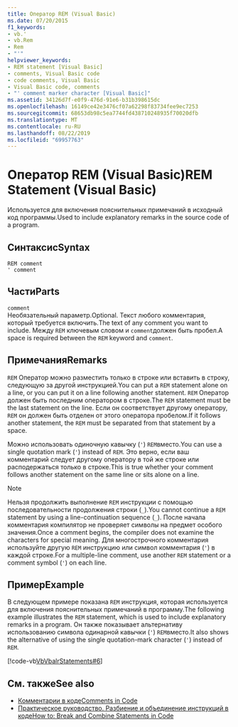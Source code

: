 ```yaml
---
title: Оператор REM (Visual Basic)
ms.date: 07/20/2015
f1_keywords:
- vb.'
- vb.Rem
- Rem
- "'"
helpviewer_keywords:
- REM statement [Visual Basic]
- comments, Visual Basic code
- code comments, Visual Basic
- Visual Basic code, comments
- "' comment marker character [Visual Basic]"
ms.assetid: 34126d7f-e0f9-476d-91e6-b31b398615dc
ms.openlocfilehash: 16149ce42e3476cf07a62298f83734fee9ec7253
ms.sourcegitcommit: 68653db98c5ea7744fd438710248935f70020dfb
ms.translationtype: MT
ms.contentlocale: ru-RU
ms.lasthandoff: 08/22/2019
ms.locfileid: "69957763"
---
```

# <a name="rem-statement-visual-basic"></a><span data-ttu-id="ed3de-102">Оператор REM (Visual Basic)</span><span class="sxs-lookup"><span data-stu-id="ed3de-102">REM Statement (Visual Basic)</span></span>
<span data-ttu-id="ed3de-103">Используется для включения пояснительных примечаний в исходный код программы.</span><span class="sxs-lookup"><span data-stu-id="ed3de-103">Used to include explanatory remarks in the source code of a program.</span></span>  
  
## <a name="syntax"></a><span data-ttu-id="ed3de-104">Синтаксис</span><span class="sxs-lookup"><span data-stu-id="ed3de-104">Syntax</span></span>  
  
```  
REM comment  
' comment  
```  
  
## <a name="parts"></a><span data-ttu-id="ed3de-105">Части</span><span class="sxs-lookup"><span data-stu-id="ed3de-105">Parts</span></span>  
 `comment`  
 <span data-ttu-id="ed3de-106">Необязательный параметр.</span><span class="sxs-lookup"><span data-stu-id="ed3de-106">Optional.</span></span> <span data-ttu-id="ed3de-107">Текст любого комментария, который требуется включить.</span><span class="sxs-lookup"><span data-stu-id="ed3de-107">The text of any comment you want to include.</span></span> <span data-ttu-id="ed3de-108">Между `REM` ключевым словом и `comment`должен быть пробел.</span><span class="sxs-lookup"><span data-stu-id="ed3de-108">A space is required between the `REM` keyword and `comment`.</span></span>  
  
## <a name="remarks"></a><span data-ttu-id="ed3de-109">Примечания</span><span class="sxs-lookup"><span data-stu-id="ed3de-109">Remarks</span></span>  
 <span data-ttu-id="ed3de-110">`REM` Оператор можно разместить только в строке или вставить в строку, следующую за другой инструкцией.</span><span class="sxs-lookup"><span data-stu-id="ed3de-110">You can put a `REM` statement alone on a line, or you can put it on a line following another statement.</span></span> <span data-ttu-id="ed3de-111">`REM` Оператор должен быть последним оператором в строке.</span><span class="sxs-lookup"><span data-stu-id="ed3de-111">The `REM` statement must be the last statement on the line.</span></span> <span data-ttu-id="ed3de-112">Если он соответствует другому оператору, `REM` он должен быть отделен от этого оператора пробелом.</span><span class="sxs-lookup"><span data-stu-id="ed3de-112">If it follows another statement, the `REM` must be separated from that statement by a space.</span></span>  
  
 <span data-ttu-id="ed3de-113">Можно использовать одиночную кавычку (`'`) `REM`вместо.</span><span class="sxs-lookup"><span data-stu-id="ed3de-113">You can use a single quotation mark (`'`) instead of `REM`.</span></span> <span data-ttu-id="ed3de-114">Это верно, если ваш комментарий следует другому оператору в той же строке или расподержаться только в строке.</span><span class="sxs-lookup"><span data-stu-id="ed3de-114">This is true whether your comment follows another statement on the same line or sits alone on a line.</span></span>  
  
> [!NOTE]
> <span data-ttu-id="ed3de-115">Нельзя продолжить выполнение `REM` инструкции с помощью последовательности продолжения строки (`_`).</span><span class="sxs-lookup"><span data-stu-id="ed3de-115">You cannot continue a `REM` statement by using a line-continuation sequence (`_`).</span></span> <span data-ttu-id="ed3de-116">После начала комментария компилятор не проверяет символы на предмет особого значения.</span><span class="sxs-lookup"><span data-stu-id="ed3de-116">Once a comment begins, the compiler does not examine the characters for special meaning.</span></span> <span data-ttu-id="ed3de-117">Для многострочного комментария используйте другую `REM` инструкцию или символ комментария (`'`) в каждой строке.</span><span class="sxs-lookup"><span data-stu-id="ed3de-117">For a multiple-line comment, use another `REM` statement or a comment symbol (`'`) on each line.</span></span>  
  
## <a name="example"></a><span data-ttu-id="ed3de-118">Пример</span><span class="sxs-lookup"><span data-stu-id="ed3de-118">Example</span></span>  
 <span data-ttu-id="ed3de-119">В следующем примере показана `REM` инструкция, которая используется для включения пояснительных примечаний в программу.</span><span class="sxs-lookup"><span data-stu-id="ed3de-119">The following example illustrates the `REM` statement, which is used to include explanatory remarks in a program.</span></span> <span data-ttu-id="ed3de-120">Он также показывает альтернативу использованию символа одинарной кавычки (`'`) `REM`вместо.</span><span class="sxs-lookup"><span data-stu-id="ed3de-120">It also shows the alternative of using the single quotation-mark character (`'`) instead of `REM`.</span></span>  
  
 [!code-vb[VbVbalrStatements#6](~/samples/snippets/visualbasic/VS_Snippets_VBCSharp/VbVbalrStatements/VB/Class1.vb#6)]  
  
## <a name="see-also"></a><span data-ttu-id="ed3de-121">См. также</span><span class="sxs-lookup"><span data-stu-id="ed3de-121">See also</span></span>

- [<span data-ttu-id="ed3de-122">Комментарии в коде</span><span class="sxs-lookup"><span data-stu-id="ed3de-122">Comments in Code</span></span>](../../../visual-basic/programming-guide/program-structure/comments-in-code.md)
- [<span data-ttu-id="ed3de-123">Практическое руководство. Разбиение и объединение инструкций в коде</span><span class="sxs-lookup"><span data-stu-id="ed3de-123">How to: Break and Combine Statements in Code</span></span>](../../../visual-basic/programming-guide/program-structure/how-to-break-and-combine-statements-in-code.md)

